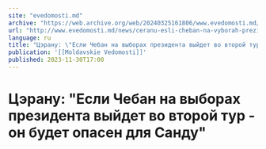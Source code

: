 ```yaml
---
site: "evedomosti.md"
archive: "https://web.archive.org/web/20240325161806/www.evedomosti.md/news/ceranu-esli-cheban-na-vyborah-prezidenta-vyjdet-vo-vtoroj-tu"
url: "http://www.evedomosti.md/news/ceranu-esli-cheban-na-vyborah-prezidenta-vyjdet-vo-vtoroj-tu"
language: ru
title: "Цэрану: \"Если Чебан на выборах президента выйдет во второй тур - он будет опасен для Санду\""
publication: '[[Moldavskie Vedomosti]]'
published: 2023-11-30T17:00
---
```


# Цэрану: "Если Чебан на выборах президента выйдет во второй тур - он будет опасен для Санду"

